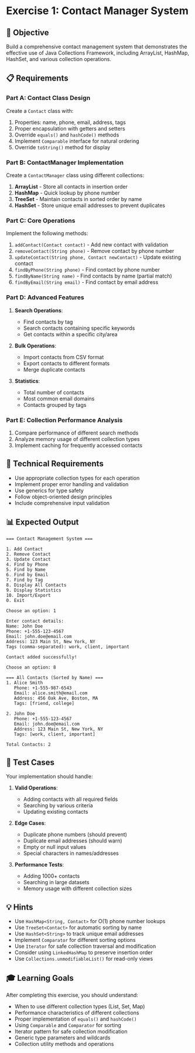 # Exercise 1: Contact Manager System

## 🎯 Objective
Build a comprehensive contact management system that demonstrates the effective use of Java Collections Framework, including ArrayList, HashMap, HashSet, and various collection operations.

## 📋 Requirements

### Part A: Contact Class Design
Create a `Contact` class with:
1. Properties: name, phone, email, address, tags
2. Proper encapsulation with getters and setters
3. Override `equals()` and `hashCode()` methods
4. Implement `Comparable` interface for natural ordering
5. Override `toString()` method for display

### Part B: ContactManager Implementation
Create a `ContactManager` class using different collections:
1. **ArrayList** - Store all contacts in insertion order
2. **HashMap** - Quick lookup by phone number
3. **TreeSet** - Maintain contacts in sorted order by name
4. **HashSet** - Store unique email addresses to prevent duplicates

### Part C: Core Operations
Implement the following methods:
1. `addContact(Contact contact)` - Add new contact with validation
2. `removeContact(String phone)` - Remove contact by phone number
3. `updateContact(String phone, Contact newContact)` - Update existing contact
4. `findByPhone(String phone)` - Find contact by phone number
5. `findByName(String name)` - Find contacts by name (partial match)
6. `findByEmail(String email)` - Find contact by email address

### Part D: Advanced Features
1. **Search Operations**:
   - Find contacts by tag
   - Search contacts containing specific keywords
   - Get contacts within a specific city/area

2. **Bulk Operations**:
   - Import contacts from CSV format
   - Export contacts to different formats
   - Merge duplicate contacts

3. **Statistics**:
   - Total number of contacts
   - Most common email domains
   - Contacts grouped by tags

### Part E: Collection Performance Analysis
1. Compare performance of different search methods
2. Analyze memory usage of different collection types
3. Implement caching for frequently accessed contacts

## 🔧 Technical Requirements
- Use appropriate collection types for each operation
- Implement proper error handling and validation
- Use generics for type safety
- Follow object-oriented design principles
- Include comprehensive input validation

## 📊 Expected Output
```
=== Contact Management System ===

1. Add Contact
2. Remove Contact
3. Update Contact
4. Find by Phone
5. Find by Name
6. Find by Email
7. Find by Tag
8. Display All Contacts
9. Display Statistics
10. Import/Export
0. Exit

Choose an option: 1

Enter contact details:
Name: John Doe
Phone: +1-555-123-4567
Email: john.doe@email.com
Address: 123 Main St, New York, NY
Tags (comma-separated): work, client, important

Contact added successfully!

Choose an option: 8

=== All Contacts (Sorted by Name) ===
1. Alice Smith
   Phone: +1-555-987-6543
   Email: alice.smith@email.com
   Address: 456 Oak Ave, Boston, MA
   Tags: [friend, college]

2. John Doe
   Phone: +1-555-123-4567
   Email: john.doe@email.com
   Address: 123 Main St, New York, NY
   Tags: [work, client, important]

Total Contacts: 2
```

## 🧪 Test Cases
Your implementation should handle:
1. **Valid Operations**:
   - Adding contacts with all required fields
   - Searching by various criteria
   - Updating existing contacts

2. **Edge Cases**:
   - Duplicate phone numbers (should prevent)
   - Duplicate email addresses (should warn)
   - Empty or null input values
   - Special characters in names/addresses

3. **Performance Tests**:
   - Adding 1000+ contacts
   - Searching in large datasets
   - Memory usage with different collection sizes

## 💡 Hints
- Use `HashMap<String, Contact>` for O(1) phone number lookups
- Use `TreeSet<Contact>` for automatic sorting by name
- Use `HashSet<String>` to track unique email addresses
- Implement `Comparator` for different sorting options
- Use `Iterator` for safe collection traversal and modification
- Consider using `LinkedHashMap` to preserve insertion order
- Use `Collections.unmodifiableList()` for read-only views

## 🎓 Learning Goals
After completing this exercise, you should understand:
- When to use different collection types (List, Set, Map)
- Performance characteristics of different collections
- Proper implementation of `equals()` and `hashCode()`
- Using `Comparable` and `Comparator` for sorting
- Iterator pattern for safe collection modification
- Generic type parameters and wildcards
- Collection utility methods and operations
